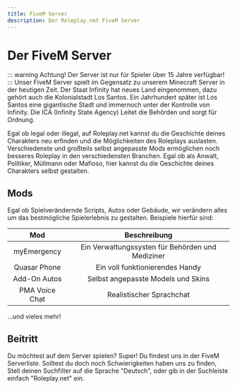```yaml
---
title: FiveM Server
description: Der Roleplay.net FiveM Server
---
```

# Der FiveM Server
::: warning Achtung!
Der Server ist nur für Spieler über 15 Jahre verfügbar!
:::
Unser FiveM Server spielt im Gegensatz zu unserem Minecraft Server in der heutigen Zeit. Der Staat Infinity hat neues Land eingenommen,
dazu gehört auch die Kolonialstadt Los Santos. Ein Jahrhundert später ist Los Santos eine gigantische Stadt und immernoch unter der Kontrolle von Infinity. Die ICA (Infinity State Agency)
Leitet die Behörden und sorgt für Ordnung.

Egal ob legal oder illegal, auf Roleplay.net kannst du die Geschichte deines Charakters neu erfinden und die Möglichkeiten des Roleplays auslasten.
Verschiedenste und großteils selbst angepasste Mods ermöglichen noch besseres Roleplay in den verschiedensten Branchen. Egal ob als Anwalt, Politiker, Müllmann oder Mafioso, hier kannst du
die Geschichte deines Charakters selbst gestalten.

## Mods
Egal ob Spielverändernde Scripts, Autos oder Gebäude, wir verändern
alles um das bestmögliche Spielerlebnis zu gestalten. Beispiele hierfür sind:

|     Mod     | Beschreibung|
|:-----------:|:-----------:|
| myEmergency | Ein Verwaltungssysten für Behörden und Mediziner   |
| Quasar Phone | Ein voll funktionierendes Handy |
| Add-On Autos | Selbst angepasste Models und Skins |
| PMA Voice Chat | Realistischer Sprachchat |

...und vieles mehr!

## Beitritt
Du möchtest auf dem Server spielen? Super! Du findest uns in der FiveM Serverliste.
Solltest du doch noch Schwierigkeiten haben uns zu finden, Stell deinen Suchfilter auf die Sprache "Deutsch", oder gib in der Suchleiste einfach "Roleplay.net" ein.
